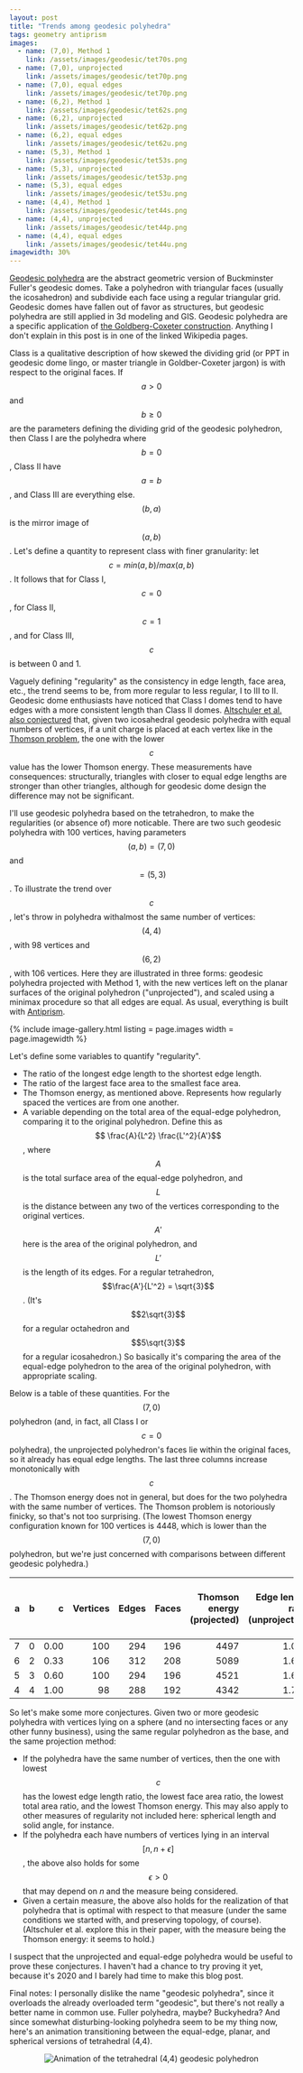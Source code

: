 ```yaml
---
layout: post
title: "Trends among geodesic polyhedra"
tags: geometry antiprism
images:
  - name: (7,0), Method 1
    link: /assets/images/geodesic/tet70s.png
  - name: (7,0), unprojected
    link: /assets/images/geodesic/tet70p.png
  - name: (7,0), equal edges
    link: /assets/images/geodesic/tet70p.png
  - name: (6,2), Method 1
    link: /assets/images/geodesic/tet62s.png
  - name: (6,2), unprojected
    link: /assets/images/geodesic/tet62p.png
  - name: (6,2), equal edges
    link: /assets/images/geodesic/tet62u.png
  - name: (5,3), Method 1
    link: /assets/images/geodesic/tet53s.png
  - name: (5,3), unprojected
    link: /assets/images/geodesic/tet53p.png
  - name: (5,3), equal edges
    link: /assets/images/geodesic/tet53u.png
  - name: (4,4), Method 1
    link: /assets/images/geodesic/tet44s.png
  - name: (4,4), unprojected
    link: /assets/images/geodesic/tet44p.png
  - name: (4,4), equal edges
    link: /assets/images/geodesic/tet44u.png
imagewidth: 30%
---
```

[Geodesic polyhedra](https://en.wikipedia.org/wiki/Geodesic_polyhedron) are the abstract geometric version of Buckminster Fuller's geodesic domes. Take a polyhedron with triangular faces (usually the icosahedron) and subdivide each face using a regular triangular grid. Geodesic domes have fallen out of favor as structures, but geodesic polyhedra are still applied in 3d modeling and GIS. Geodesic polyhedra are a specific application of [the Goldberg-Coxeter construction](https://en.wikipedia.org/wiki/Goldberg%E2%80%93Coxeter_construction). Anything I don't explain in this post is in one of the linked Wikipedia pages.

Class is a qualitative description of how skewed the dividing grid (or PPT in geodesic dome lingo, or master triangle in Goldber-Coxeter jargon) is with respect to the original faces. If $$a > 0$$ and $$b ≥ 0$$ are the parameters defining the dividing grid of the geodesic polyhedron, then Class I are the polyhedra where $$b=0$$, Class II have $$a=b$$, and Class III are everything else. $$(b,a)$$ is the mirror image of $$(a,b)$$. Let's define a quantity to represent class with finer granularity: let $$c = min(a,b)/max(a,b)$$. It follows that for Class I, $$c=0$$, for Class II, $$c=1$$, and for Class III, $$c$$ is between 0 and 1.

Vaguely defining "regularity" as the consistency in edge length, face area, etc., the trend seems to be, from more regular to less regular, I to III to II. Geodesic dome enthusiasts have noticed that Class I domes tend to have edges with a more consistent length than Class II domes.  [Altschuler et al. also conjectured](https://www.mcs.anl.gov/~zippy/publications/thomson/thomsonPRL.html) that, given two icosahedral geodesic polyhedra with equal numbers of vertices, if a unit charge is placed at each vertex like in the [Thomson problem](https://en.wikipedia.org/wiki/Thomson_problem), the one with the lower $$c$$ value has the lower Thomson energy. These measurements have consequences: structurally, triangles with closer to equal edge lengths are stronger than other triangles, although for geodesic dome design the difference may not be significant.

I'll use geodesic polyhedra based on the tetrahedron, to make the regularities (or absence of) more noticable. There are two such geodesic polyhedra with 100 vertices, having parameters $$(a,b) = (7,0)$$ and $$= (5,3)$$. To illustrate the trend over $$c$$, let's throw in polyhedra withalmost the same number of vertices: $$(4,4)$$, with 98 vertices and $$(6,2)$$, with 106 vertices. Here they are illustrated in three forms: geodesic polyhedra projected with Method 1, with the new vertices left on the planar surfaces of the original polyhedron ("unprojected"), and scaled using a minimax procedure so that all edges are equal. As usual, everything is built with [Antiprism](http://www.antiprism.com/).

{% include image-gallery.html listing = page.images width = page.imagewidth %}

Let's define some variables to quantify "regularity".

* The ratio of the longest edge length to the shortest edge length.
* The ratio of the largest face area to the smallest face area.
* The Thomson energy, as mentioned above. Represents how regularly spaced the vertices are from one another.
* A variable depending on the total area of the equal-edge polyhedron, comparing it to the original polyhedron. Define this as $$ \frac{A}{L^2} \frac{L'^2}{A'}$$, where $$A$$ is the total surface area of the equal-edge polyhedron, and $$L$$ is the distance between any two of the vertices corresponding to the original vertices. $$A'$$ here is the area of the original polyhedron, and $$L'$$ is the length of its edges. For a regular tetrahedron, $$\frac{A'}{L'^2} = \sqrt{3}$$. (It's $$2\sqrt{3}$$ for a regular octahedron and $$5\sqrt{3}$$ for a regular icosahedron.) So basically it's comparing the area of the equal-edge polyhedron to the area of the original polyhedron, with appropriate scaling.

Below is a table of these quantities. For the $$(7,0)$$ polyhedron (and, in fact, all Class I or $$c=0$$ polyhedra), the unprojected polyhedron's faces lie within the original faces, so it already has equal edge lengths. The last three columns increase monotonically with $$c$$. The Thomson energy does not in general, but does for the two polyhedra with the same number of vertices. The Thomson problem is notoriously finicky, so that's not too surprising. (The lowest Thomson energy configuration known for 100 vertices is 4448, which is lower than the $$(7,0)$$ polyhedron, but we're just concerned with comparisons between different geodesic polyhedra.)

| a | b | c |Vertices|Edges|Faces|Thomson energy (projected)|Edge length ratio (unprojected)|Edge length ratio (projected)|Face area ratio (projected)|Total area ratio (equal-edge)|
|---:|---:|---:|---:|---:|---:|---:|---:|---:|---:|---:|
| 7 | 0 | 0.00 |100 |294|196| 4497 | 1.000 | 1.837 | 3.055 | 1.000 |
| 6 | 2 | 0.33 |106 |312|208| 5089 | 1.612 | 2.398 | 5.148 | 1.028 |
| 5 | 3 | 0.60 |100 |294|196| 4521 | 1.698 | 2.645 | 6.770 | 1.049 |
| 4 | 4 | 1.00 | 98 |288|192| 4342 | 1.732 | 2.839 | 7.024 | 1.110 |

So let's make some more conjectures. Given two or more geodesic polyhedra with vertices lying on a sphere (and no intersecting faces or any other funny business), using the same regular polyhedron as the base, and the same projection method:

* If the polyhedra have the same number of vertices, then the one with lowest $$c$$ has the lowest edge length ratio, the lowest face area ratio, the lowest total area ratio, and the lowest Thomson energy. This may also apply to other measures of regularity not included here: spherical length and solid angle, for instance.
* If the polyhedra each have numbers of vertices lying in an interval $$[n, n+\epsilon]$$, the above also holds for some $$\epsilon > 0$$ that may depend on $n$ and the measure being considered.
* Given a certain measure, the above also holds for the realization of that polyhedra that is optimal with respect to that measure (under the same conditions we started with, and preserving topology, of course). (Altschuler et al. explore this in their paper, with the measure being the Thomson energy: it seems to hold.)

I suspect that the unprojected and equal-edge polyhedra would be useful to prove these conjectures. I haven't had a chance to try proving it yet, because it's 2020 and I barely had time to make this blog post.

Final notes: I personally dislike the name "geodesic polyhedra", since it overloads the already overloaded term "geodesic", but there's not really a better name in common use. Fuller polyhedra, maybe? Buckyhedra? And since somewhat disturbing-looking polyhedra seem to be my thing now, here's an animation transitioning between the equal-edge, planar, and spherical versions of tetrahedral (4,4).
<p align="center">
<img alt="Animation of the tetrahedral (4,4) geodesic polyhedron" src="/assets/images/geodesic/tet44.gif" />
</p>
